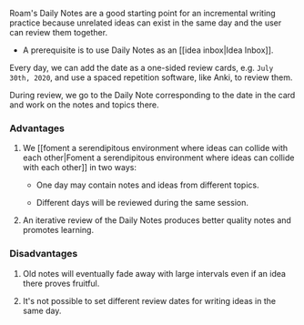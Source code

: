 Roam's Daily Notes are a good starting point for an incremental writing practice because unrelated ideas can exist in the same day and the user can review them together. 

* A prerequisite is to use Daily Notes as an [[idea inbox|Idea Inbox]].
    
Every day, we can add the date as a one-sided review cards, e.g. `July 30th, 2020`, and use a spaced repetition software, like Anki, to review them. 

During review, we go to the Daily Note corresponding to the date in the card and work on the notes and topics there.

### Advantages

1. We [[foment a serendipitous environment where ideas can collide with each other|Foment a serendipitous environment where ideas can collide with each other]] in two ways: 
    
    * One day may contain notes and ideas from different topics.
    
    * Different days will be reviewed during the same session.

2. An iterative review of the Daily Notes produces better quality notes and promotes learning.

### Disadvantages

1. Old notes will eventually fade away with large intervals even if an idea there proves fruitful.

2. It's not possible to set different review dates for writing ideas in the same day.